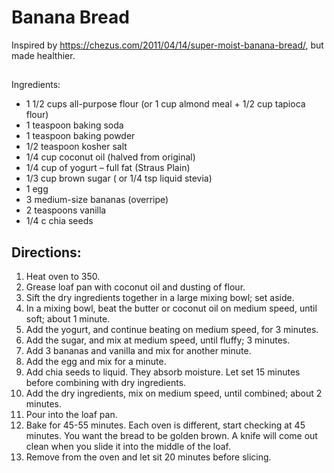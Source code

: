 # Banana Bread
Inspired by https://chezus.com/2011/04/14/super-moist-banana-bread/, but made healthier.

## 
Ingredients:

- 1 1/2 cups all-purpose flour (or 1 cup almond meal + 1/2 cup tapioca flour)
- 1 teaspoon baking soda
- 1 teaspoon baking powder
- 1/2 teaspoon kosher salt
- 1/4 cup coconut oil (halved from original)
- 1/4 cup of yogurt – full fat (Straus Plain)
- 1/3 cup brown sugar ( or 1/4 tsp liquid stevia)
- 1 egg
- 3 medium-size bananas (overripe)
- 2 teaspoons vanilla
- 1/4 c chia seeds

## Directions:

1. Heat oven to 350.
2. Grease loaf pan with coconut oil and dusting of flour.
3. Sift the dry ingredients together in a large mixing bowl;  set aside.
4. In a mixing bowl, beat the butter or coconut oil on medium speed, until soft;  about 1 minute.
5. Add the yogurt, and continue beating on medium speed, for 3 minutes.
6. Add the sugar, and mix at medium speed, until fluffy;  3 minutes.
7. Add 3 bananas and vanilla and mix for another minute.
8. Add the egg and mix for a minute.
9. Add chia seeds to liquid. They absorb moisture. Let set 15 minutes before combining with dry ingredients.
10. Add the dry ingredients, mix on medium speed, until combined;  about 2 minutes.
11. Pour into the loaf pan.
12. Bake for 45-55 minutes.  Each oven is different, start checking at 45 minutes.  You want the bread to be golden brown.  A knife will come out clean when you slide it into the middle of the loaf.
13. Remove from the oven and let sit 20 minutes before slicing.
